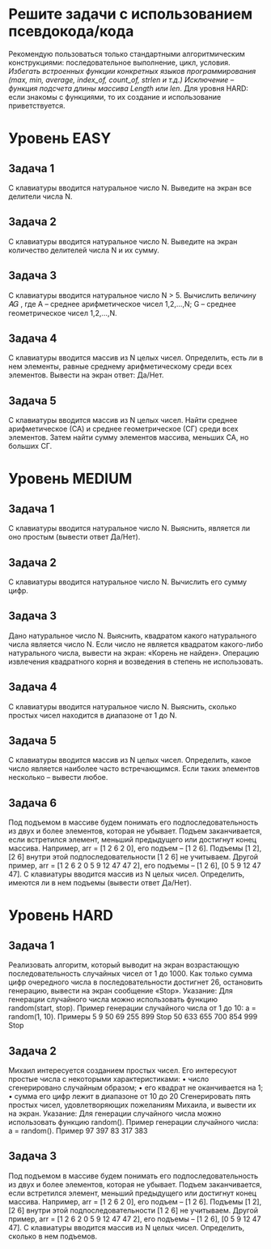 # **Решите задачи с использованием псевдокода/кода**
Рекомендую пользоваться только стандартными алгоритмическим конструкциями: последовательное выполнение, цикл, условия.
 *Избегать встроенных функции конкретных языков программирования (max, min, average, index_of, count_of, strlen и т.д.) Исключение – функция подсчета длины массива Length или len*.
Для уровня HARD: если знакомы с функциями, то их создание и использование приветствуется.

# **Уровень EASY**
## **Задача 1**
С клавиатуры вводится натуральное число N. Выведите на экран все делители числа N.
## **Задача 2**
С клавиатуры вводится натуральное число N. Выведите на экран количество делителей числа N и их сумму.
## **Задача 3**
С клавиатуры вводится натуральное число N > 5. Вычислить величину 𝐴𝐺 , где A – среднее арифметическое чисел 1,2,…,N; G – среднее геометрическое чисел 1,2,…,N.
## **Задача 4**
С клавиатуры вводится массив из N целых чисел. Определить, есть ли в нем элементы, равные среднему арифметическому среди всех элементов. Вывести на экран ответ: Да/Нет.
## **Задача 5**
С клавиатуры вводится массив из N целых чисел. Найти среднее арифметическое (СА) и среднее геометрическое (СГ) среди всех элементов. Затем найти сумму элементов массива, меньших СА, но больших СГ.
# **Уровень MEDIUM**
## **Задача 1**
С клавиатуры вводится натуральное число N. Выяснить, является ли оно простым (вывести ответ Да/Нет).
## **Задача 2**
С клавиатуры вводится натуральное число N. Вычислить его сумму цифр.
## **Задача 3**
Дано натуральное число N. Выяснить, квадратом какого натурального числа является число N. Если число не является квадратом какого-либо натурального числа, вывести на экран: «Корень не найден». Операцию извлечения квадратного корня и возведения в степень не использовать.
## **Задача 4**
С клавиатуры вводится натуральное число N. Выяснить, сколько простых чисел находится в диапазоне от 1 до N.
## **Задача 5**
С клавиатуры вводится массив из N целых чисел. Определить, какое число является наиболее часто встречающимся. Если таких элементов несколько – вывести любое.
## **Задача 6**
Под подъемом в массиве будем понимать его подпоследовательность из двух и более элементов, которая не убывает. Подъем заканчивается, если встретился элемент, меньший предыдущего или достигнут конец массива. Например, arr = [1 2 6 2 0], его подъем – [1 2 6]. Подъемы [1 2], [2 6] внутри этой подпоследовательности [1 2 6] не учитываем.
Другой пример, arr = [1 2 6 2 0 5 9 12 47 47 2], его подъемы – [1 2 6], [0 5 9 12 47 47].
С клавиатуры вводится массив из N целых чисел. Определить, имеются ли в нем подъемы (вывести ответ Да/Нет).
# **Уровень HARD**
## **Задача 1**
Реализовать алгоритм, который выводит на экран возрастающую последовательность случайных чисел от 1 до 1000. Как только сумма цифр очередного числа в последовательности достигнет 26, остановить генерацию, вывести на экран сообщение «Stop».
Указание:
Для генерации случайного числа можно использовать функцию random(start, stop).
Пример генерации случайного числа от 1 до 10: a = random(1, 10).
Примеры
5 9 50 69 255 899 Stop
50 633 655 700 854 999 Stop
## **Задача 2**
Михаил интересуется созданием простых чисел. Его интересуют простые числа с некоторыми характеристиками:
• число сгенерировано случайным образом;
• его квадрат не оканчивается на 1;
• сумма его цифр лежит в диапазоне от 10 до 20
Сгенерировать пять простых чисел, удовлетворяющих пожеланиям Михаила, и вывести их на экран.
Указание:
Для генерации случайного числа можно использовать функцию random(). Пример генерации случайного числа: a = random().
Пример
97 397 83 317 383
## **Задача 3**
Под подъемом в массиве будем понимать его подпоследовательность из двух и более элементов, которая не убывает. Подъем заканчивается, если встретился элемент, меньший предыдущего или достигнут конец массива. Например, arr = [1 2 6 2 0], его подъем – [1 2 6]. Подъемы [1 2], [2 6] внутри этой подпоследовательности [1 2 6] не учитываем.
Другой пример, arr = [1 2 6 2 0 5 9 12 47 47 2], его подъемы – [1 2 6], [0 5 9 12 47 47].
С клавиатуры вводится массив из N целых чисел. Определить, сколько в нем подъемов.